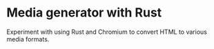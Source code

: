 # Media generator with Rust

Experiment with using Rust and Chromium to convert HTML to various media formats.
